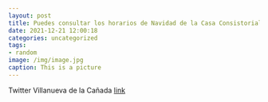 ```yaml
---
layout: post
title: Puedes consultar los horarios de Navidad de la Casa Consistorial y edificios municipales de VillanuevaDeLaCañada en la web de...
date: 2021-12-21 12:00:18
categories: uncategorized
tags:
- random
image: /img/image.jpg
caption: This is a picture
---
```

Twitter Villanueva de la Cañada [link](https://twitter.com/AytoVDLCanada/status/1472928642451881984)
